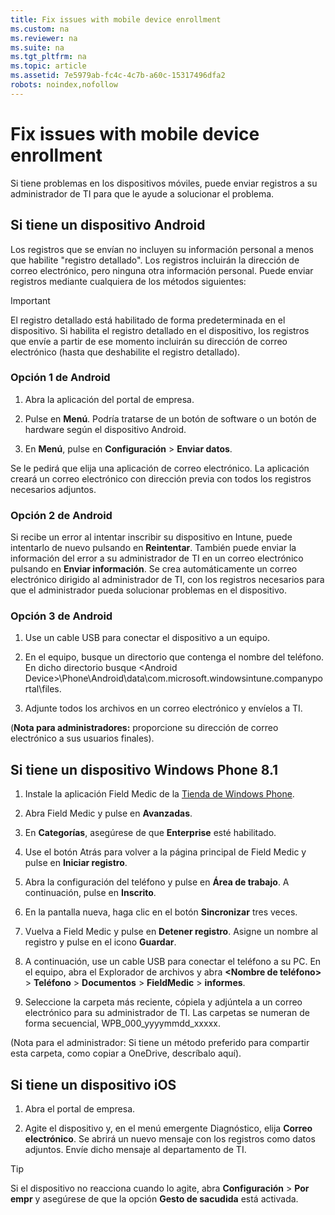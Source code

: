 ```yaml
---
title: Fix issues with mobile device enrollment
ms.custom: na
ms.reviewer: na
ms.suite: na
ms.tgt_pltfrm: na
ms.topic: article
ms.assetid: 7e5979ab-fc4c-4c7b-a60c-15317496dfa2
robots: noindex,nofollow
---
```

# Fix issues with mobile device enrollment
Si tiene problemas en los dispositivos móviles, puede enviar registros a su administrador de TI para que le ayude a solucionar el problema.

## Si tiene un dispositivo Android
Los registros que se envían no incluyen su información personal a menos que habilite "registro detallado". Los registros incluirán la dirección de correo electrónico, pero ninguna otra información personal. Puede enviar registros mediante cualquiera de los métodos siguientes:

> [!IMPORTANT]
> El registro detallado está habilitado de forma predeterminada en el dispositivo. Si habilita el registro detallado en el dispositivo, los registros que envíe a partir de ese momento incluirán su dirección de correo electrónico (hasta que deshabilite el registro detallado).

### Opción 1 de Android

1.  Abra la aplicación del portal de empresa.

2.  Pulse en **Menú**. Podría tratarse de un botón de software o un botón de hardware según el dispositivo Android.

3.  En **Menú**, pulse en **Configuración** &gt; **Enviar datos**.

Se le pedirá que elija una aplicación de correo electrónico. La aplicación creará un correo electrónico con dirección previa con todos los registros necesarios adjuntos.

### Opción 2 de Android
Si recibe un error al intentar inscribir su dispositivo en Intune, puede intentarlo de nuevo pulsando en **Reintentar**. También puede enviar la información del error a su administrador de TI en un correo electrónico pulsando en **Enviar información**. Se crea automáticamente un correo electrónico dirigido al administrador de TI, con los registros necesarios para que el administrador pueda solucionar problemas en el dispositivo.

### Opción 3 de Android

1.  Use un cable USB para conectar el dispositivo a un equipo.

2.  En el equipo, busque un directorio que contenga el nombre del teléfono. En dicho directorio busque &lt;Android Device&gt;\Phone\Android\data\com.microsoft.windowsintune.companyportal\files\.

3.  Adjunte todos los archivos en un correo electrónico y envíelos a TI.

(**Nota para administradores:** proporcione su dirección de correo electrónico a sus usuarios finales).

## Si tiene un dispositivo Windows Phone 8.1

1.  Instale la aplicación Field Medic de la [Tienda de Windows Phone](http://www.windowsphone.com/en-us/store/app/field-medic/73c58570-d5a7-46f8-b1b2-2a90024fc29c).

2.  Abra Field Medic y pulse en **Avanzadas**.

3.  En **Categorías**, asegúrese de que **Enterprise** esté habilitado.

4.  Use el botón Atrás para volver a la página principal de Field Medic y pulse en **Iniciar registro**.

5.  Abra la configuración del teléfono y pulse en **Área de trabajo**. A continuación, pulse en **Inscrito**.

6.  En la pantalla nueva, haga clic en el botón **Sincronizar** tres veces.

7.  Vuelva a Field Medic y pulse en **Detener registro**. Asigne un nombre al registro y pulse en el icono **Guardar**.

8.  A continuación, use un cable USB para conectar el teléfono a su PC. En el equipo, abra el Explorador de archivos y abra **&lt;Nombre de teléfono&gt;** &gt; **Teléfono** &gt; **Documentos** &gt; **FieldMedic** &gt; **informes**.

9. Seleccione la carpeta más reciente, cópiela y adjúntela a un correo electrónico para su administrador de TI. Las carpetas se numeran de forma secuencial, WPB_000_yyyymmdd_xxxxx.

(Nota para el administrador: Si tiene un método preferido para compartir esta carpeta, como copiar a OneDrive, descríbalo aquí).

## Si tiene un dispositivo iOS

1.  Abra el portal de empresa.

2.  Agite el dispositivo y, en el menú emergente Diagnóstico, elija **Correo electrónico**. Se abrirá un nuevo mensaje con los registros como datos adjuntos. Envíe dicho mensaje al departamento de TI.

> [!TIP]
> Si el dispositivo no reacciona cuando lo agite, abra **Configuración** &gt; **Por empr** y asegúrese de que la opción **Gesto de sacudida** está activada.


